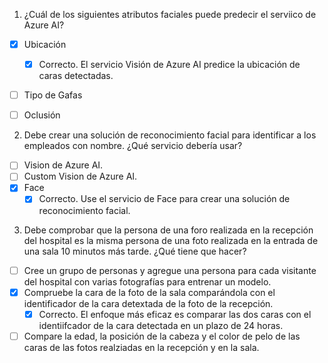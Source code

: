 1. ¿Cuál de los siguientes atributos faciales puede predecir el serviico de Azure AI?

- [X] Ubicación
    - [X] Correcto. El servicio Visión de Azure AI predice la ubicación de caras detectadas.
- [ ] Tipo de Gafas
- [ ] Oclusión


2. Debe crear una solución de reconocimiento facial para identificar a los empleados con nombre. ¿Qué servicio debería usar? 
- [ ] Vision de Azure AI.
- [ ] Custom Vision de Azure AI.
- [X] Face
    - [X] Correcto. Use el servicio de Face para crear una solución de reconocimiento facial.

3. Debe comprobar que la persona de una foro realizada en la recepción del hospital es la misma persona de una foto realizada en la entrada de una sala 10 minutos más tarde. ¿Qué tiene que hacer?

- [ ] Cree un grupo de personas y agregue una persona para cada visitante del hospital con varias fotografías para entrenar un modelo.
- [X] Compruebe la cara de la foto de la sala comparándola con el identificador de la cara detextada de la foto de la recepción.
    - [X] Correcto. El enfoque más eficaz es  comparar las dos caras con el identiifcador de la cara detectada en un plazo de 24 horas.
- [ ] Compare la edad, la posición de la cabeza y el color de pelo de las caras de las fotos realziadas en la recepción y en la sala.

